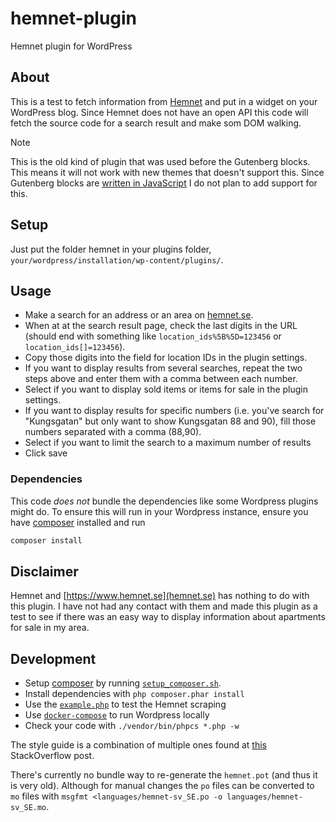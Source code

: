 # hemnet-plugin

Hemnet plugin for WordPress

## About

This is a test to fetch information from [Hemnet](https://www.hemnet.se) and put
in a widget on your WordPress blog. Since Hemnet does not have an open API this
code will fetch the source code for a search result and make som DOM walking.

> [!NOTE]
> This is the old kind of plugin that was used before the Gutenberg blocks. This
> means it will not work with new themes that doesn't support this. Since
> Gutenberg blocks are [written in
> JavaScript](https://developer.wordpress.org/block-editor/how-to-guides/block-tutorial/writing-your-first-block-type/)
> I do not plan to add support for this.

## Setup

Just put the folder hemnet in your plugins folder,
`your/wordpress/installation/wp-content/plugins/`.

## Usage

- Make a search for an address or an area on [hemnet.se](https://www.hemnet.se).
- When at at the search result page, check the last digits in the URL (should
  end with something like `location_ids%5B%5D=123456` or
  `location_ids[]=123456`).
- Copy those digits into the field for location IDs in the plugin settings.
- If you want to display results from several searches, repeat the two steps
  above and enter them with a comma between each number.
- Select if you want to display sold items or items for sale in the plugin
  settings.
- If you want to display results for specific numbers (i.e. you've search for
  "Kungsgatan" but only want to show Kungsgatan 88 and 90), fill those numbers
  separated with a comma (88,90).
- Select if you want to limit the search to a maximum number of results
- Click save

### Dependencies

This code _does not_ bundle the dependencies like some Wordpress plugins might
do. To ensure this will run in your Wordpress instance, ensure you have
[composer](https://getcomposer.org/) installed and run

```sh
composer install
```

## Disclaimer

Hemnet and [https://www.hemnet.se](hemnet.se) has nothing to do with this
plugin. I have not had any contact with them and made this plugin as a test to
see if there was an easy way to display information about apartments for sale
in my area.

## Development

- Setup [composer](https://getcomposer.org/) by running
  [`setup_composer.sh`](./setup_composer.sh).
- Install dependencies with `php composer.phar install`
- Use the [`example.php`](./example.php) to test the Hemnet scraping
- Use [`docker-compose`](./docker-compose.yaml) to run Wordpress locally
- Check your code with `./vendor/bin/phpcs *.php -w`

The style guide is a combination of multiple ones found at
[this](https://stackoverflow.com/questions/45254784/when-should-i-use-camelcase-camel-case-or-underscores-in-php-naming)
StackOverflow post.

There's currently no bundle way to re-generate the `hemnet.pot` (and thus it is
very old). Although for manual changes the `po` files can be converted to `mo`
files with `msgfmt <languages/hemnet-sv_SE.po -o languages/hemnet-sv_SE.mo`.
